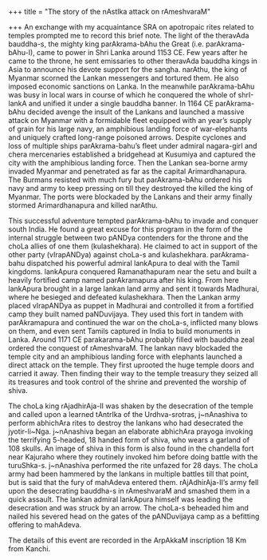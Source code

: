+++
title = "The story of the nAstIka attack on rAmeshvaraM"

+++
An exchange with my acquaintance SRA on apotropaic rites related to
temples prompted me to record this brief note. The light of the
theravAda bauddha-s, the mighty king parAkrama-bAhu the Great (i.e.
parAkrama-bAhu-I), came to power in Shri Lanka around 1153 CE. Few years
after he came to the throne, he sent emissaries to other theravAda
bauddha kings in Asia to announce his devote support for the sangha.
narAthu, the king of Myanmar scorned the Lankan messengers and tortured
them. He also imposed economic sanctions on Lanka. In the meanwhile
parAkrama-bAhu was busy in local wars in course of which he conquered
the whole of shrI-lankA and unified it under a single bauddha banner. In
1164 CE parAkrama-bAhu decided avenge the insult of the Lankans and
launched a massive attack on Myanmar with a formidable fleet equipped
with an year’s supply of grain for his large navy, an amphibious landing
force of war-elephants and uniquely crafted long-range poisoned arrows.
Despite cyclones and loss of multiple ships parAkrama-bahu’s fleet under
admiral nagara-girI and chera mercenaries established a bridgehead at
Kusumiya and captured the city with the amphibious landing force. Then
the Lankan sea-borne army invaded Myanmar and penetrated as far as the
capital Arimardhanapura. The Burmans resisted with much fury but
parAkrama-bAhu ordered his navy and army to keep pressing on till they
destroyed the killed the king of Myanmar. The ports were blockaded by
the Lankans and their army finally stormed Arimardhanapura and killed
narAthu.

This successful adventure tempted parAkrama-bAhu to invade and conquer
south India. He found a great excuse for this program in the form of the
internal struggle between two pANDya contenders for the throne and the
choLa allies of one them (kulashekhara). He claimed to act in support of
the other party (vIrapANDya) against choLa-s and kulashekhara.
parAkrama-bahu dispatched his powerful admiral lankApura to deal with
the Tamil kingdoms. lankApura conquered Ramanathapuram near the setu and
built a heavily fortified camp named parAkramapura after his king. From
here lankApura brought in a large lankan land army and sent it towards
Madhurai, where he besieged and defeated kulashekhara. Then the Lankan
army placed vIrapANDya as puppet in Madhurai and controlled it from a
fortified camp they built named paNDuvijaya. They used this fort in
tandem with parAkramapura and continued the war on the choLa-s,
inflicted many blows on them, and even sent Tamils captured in India to
build monuments in Lanka. Around 1171 CE parakarama-bAhu probably filled
with bauddha zeal ordered the conquest of rAmeshvaraM. The lankan navy
blockaded the temple city and an amphibious landing force with elephants
launched a direct attack on the temple. They first uprooted the huge
temple doors and carried it away. Then finding their way to the temple
treasury they seized all its treasures and took control of the shrine
and prevented the worship of shiva.

The choLa king rAjadhirAja-II was shaken by the desecration of the
temple and called upon a learned tAntrIka of the Urdhva-srotras,
j\~nAnashiva to perform abhichAra rites to destroy the lankans who had
desecrated the jyotir-li\~Nga. j\~nAnashiva began an elaborate abhichAra
prayoga invoking the terrifying 5-headed, 18 handed form of shiva, who
wears a garland of 108 skulls. An image of shiva in this form is also
found in the chandella fort near Kajuraho where they routinely invoked
him before doing battle with the turuShka-s. j\~nAnashiva performed the
rite unfazed for 28 days. The choLa army had been hammered by the
lankans in multiple battles till that point, but is said that the fury
of mahAdeva entered them. rAjAdhirAja-II’s army fell upon the
desecrating bauddha-s in rAmeshvaraM and smashed them in a quick
assault. The lankan admiral lankApura himself was leading the
desecration and was struck by an arrow. The choLa-s beheaded him and
nailed his severed head on the gates of the pANDuvijaya camp as a
befitting offering to mahAdeva.

The details of this event are recorded in the ArpAkkaM inscription 18 Km
from Kanchi.

